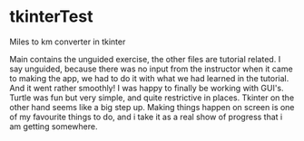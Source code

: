 # tkinterTest
Miles to km converter in tkinter

Main contains the unguided exercise, the other files are tutorial related. I say unguided, because there was no input from the instructor when it came to making
the app, we had to do it with what we had learned in the tutorial. And it went rather smoothly! I was happy to finally be working with GUI's. Turtle was fun but
very simple, and quite restrictive in places. Tkinter on the other hand seems like a big step up. Making things happen on screen is one of my favourite things
to do, and i take it as a real show of progress that i am getting somewhere. 
